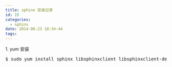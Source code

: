 ```yaml
---
title: sphinx 安装记录
id: 15
categories:
  - sphinx
date: 2014-06-23 18:34:44
tags:
---
```


1\. yum 安装
<pre class="lang:sh decode:true ">$ sudo yum install sphinx libsphinxclient libsphinxclient-devel</pre>
&nbsp;